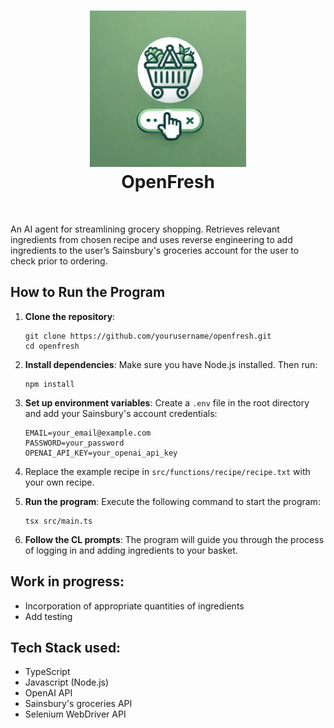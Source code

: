 <h1 align="center">
    <img src="images/openfresh_logo.webp" alt="openfresh logo" height="250">
    <br/>
    OpenFresh
</h1>
<br>

An AI agent for streamlining grocery shopping. Retrieves relevant ingredients from chosen recipe and uses reverse engineering to add ingredients to the user’s Sainsbury's groceries account for the user to check prior to ordering.

## How to Run the Program
1. **Clone the repository**: 
   ```
   git clone https://github.com/yourusername/openfresh.git
   cd openfresh
   ```
2. **Install dependencies**: 
   Make sure you have Node.js installed. Then run:
   ```
   npm install
   ```
3. **Set up environment variables**: 
   Create a `.env` file in the root directory and add your Sainsbury's account credentials:
   ```
   EMAIL=your_email@example.com
   PASSWORD=your_password
   OPENAI_API_KEY=your_openai_api_key

4. Replace the example recipe in `src/functions/recipe/recipe.txt` with your own recipe.
   
5. **Run the program**: 
   Execute the following command to start the program:
   ```
   tsx src/main.ts
   ```
6. **Follow the CL prompts**: 
   The program will guide you through the process of logging in and adding ingredients to your basket.

## Work in progress:
- Incorporation of appropriate quantities of ingredients
- Add testing


## Tech Stack used:
- TypeScript
- Javascript (Node.js)
- OpenAI API
- Sainsbury's groceries API
- Selenium WebDriver API